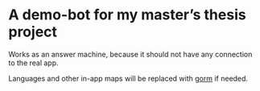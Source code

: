 # A demo-bot for my master’s thesis project

Works as an answer machine, because it should not have any connection to the real app.

Languages and other in-app maps will be replaced with [gorm](https://github.com/jinzhu/gorm) if needed.

